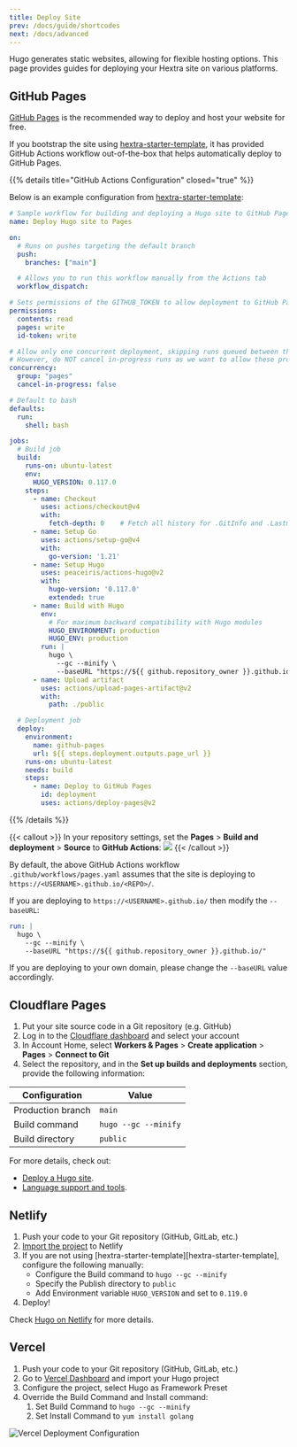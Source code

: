 ```yaml
---
title: Deploy Site
prev: /docs/guide/shortcodes
next: /docs/advanced
---
```


Hugo generates static websites, allowing for flexible hosting options.
This page provides guides for deploying your Hextra site on various platforms.

<!--more-->


## GitHub Pages

[GitHub Pages](https://docs.github.com/pages) is the recommended way to deploy and host your website for free.

If you bootstrap the site using [hextra-starter-template](https://github.com/imfing/hextra-starter-template), it has provided GitHub Actions workflow out-of-the-box that helps automatically deploy to GitHub Pages.

{{% details title="GitHub Actions Configuration" closed="true" %}}

Below is an example configuration from [hextra-starter-template](https://github.com/imfing/hextra-starter-template):

```yaml {filename=".github/workflows/pages.yaml"}
# Sample workflow for building and deploying a Hugo site to GitHub Pages
name: Deploy Hugo site to Pages

on:
  # Runs on pushes targeting the default branch
  push:
    branches: ["main"]

  # Allows you to run this workflow manually from the Actions tab
  workflow_dispatch:

# Sets permissions of the GITHUB_TOKEN to allow deployment to GitHub Pages
permissions:
  contents: read
  pages: write
  id-token: write

# Allow only one concurrent deployment, skipping runs queued between the run in-progress and latest queued.
# However, do NOT cancel in-progress runs as we want to allow these production deployments to complete.
concurrency:
  group: "pages"
  cancel-in-progress: false

# Default to bash
defaults:
  run:
    shell: bash

jobs:
  # Build job
  build:
    runs-on: ubuntu-latest
    env:
      HUGO_VERSION: 0.117.0
    steps:
      - name: Checkout
        uses: actions/checkout@v4
        with:
          fetch-depth: 0    # Fetch all history for .GitInfo and .Lastmod
      - name: Setup Go
        uses: actions/setup-go@v4
        with:
          go-version: '1.21'
      - name: Setup Hugo
        uses: peaceiris/actions-hugo@v2
        with:
          hugo-version: '0.117.0'
          extended: true
      - name: Build with Hugo
        env:
          # For maximum backward compatibility with Hugo modules
          HUGO_ENVIRONMENT: production
          HUGO_ENV: production
        run: |
          hugo \
            --gc --minify \
            --baseURL "https://${{ github.repository_owner }}.github.io/${{ github.event.repository.name }}/"
      - name: Upload artifact
        uses: actions/upload-pages-artifact@v2
        with:
          path: ./public

  # Deployment job
  deploy:
    environment:
      name: github-pages
      url: ${{ steps.deployment.outputs.page_url }}
    runs-on: ubuntu-latest
    needs: build
    steps:
      - name: Deploy to GitHub Pages
        id: deployment
        uses: actions/deploy-pages@v2
```

{{% /details %}}


{{< callout >}}
  In your repository settings, set the **Pages** > **Build and deployment** > **Source** to **GitHub Actions**:
  ![](https://user-images.githubusercontent.com/5097752/266784808-99676430-884e-42ab-b901-f6534a0d6eee.png)
{{< /callout >}}

By default, the above GitHub Actions workflow `.github/workflows/pages.yaml` assumes that the site is deploying to `https://<USERNAME>.github.io/<REPO>/`.

If you are deploying to `https://<USERNAME>.github.io/` then modify the `--baseURL`:

```yaml {filename=".github/workflows/pages.yaml",linenos=table,linenostart=54,hl_lines=[4]}
run: |
  hugo \
    --gc --minify \
    --baseURL "https://${{ github.repository_owner }}.github.io/"
```

If you are deploying to your own domain, please change the `--baseURL` value accordingly.


## Cloudflare Pages

1. Put your site source code in a Git repository (e.g. GitHub)
2. Log in to the [Cloudflare dashboard](https://dash.cloudflare.com/) and select your account
3. In Account Home, select **Workers & Pages** > **Create application** > **Pages** > **Connect to Git**
4. Select the repository, and in the **Set up builds and deployments** section, provide the following information:

| Configuration     | Value                |
| ----------------- | -------------------- |
| Production branch | `main`               |
| Build command     | `hugo --gc --minify` |
| Build directory   | `public`             |

For more details, check out:
- [Deploy a Hugo site](https://developers.cloudflare.com/pages/framework-guides/deploy-a-hugo-site/#deploy-with-cloudflare-pages).
- [Language support and tools](https://developers.cloudflare.com/pages/platform/language-support-and-tools/).


## Netlify

1. Push your code to your Git repository (GitHub, GitLab, etc.)
2. [Import the project](https://app.netlify.com/start) to Netlify
3. If you are not using [hextra-starter-template][hextra-starter-template], configure the following manually:
   - Configure the Build command to `hugo --gc --minify`
   - Specify the Publish directory to `public`
   - Add Environment variable `HUGO_VERSION` and set to `0.119.0`
4. Deploy!

Check [Hugo on Netlify](https://docs.netlify.com/integrations/frameworks/hugo/) for more details.


## Vercel

1. Push your code to your Git repository (GitHub, GitLab, etc.)
2. Go to [Vercel Dashboard](https://vercel.com/dashboard) and import your Hugo project
3. Configure the project, select Hugo as Framework Preset
4. Override the Build Command and Install command:
   1. Set Build Command to `hugo --gc --minify`
   2. Set Install Command to `yum install golang`

![Vercel Deployment Configuration](https://github.com/imfing/hextra/assets/5097752/887d949b-8d05-413f-a2b4-7ab92192d0b3)
